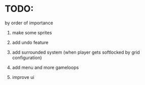 # TODO:

by order of importance

1. make some sprites

2. add undo feature

3. add surrounded system (when player gets softlocked by grid configuration)

4. add menu and more gameloops

5. improve ui
